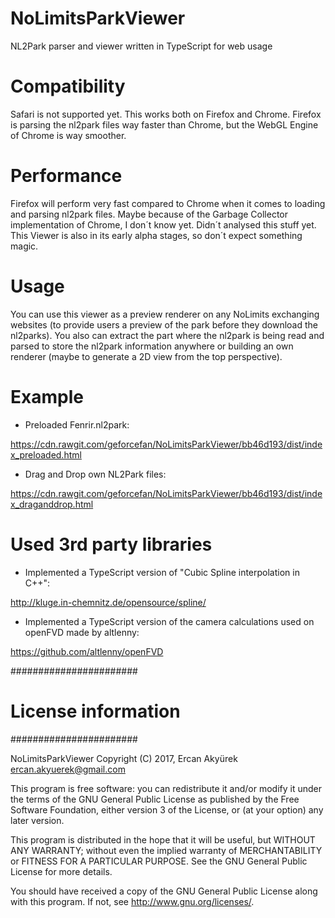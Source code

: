 # NoLimitsParkViewer
NL2Park parser and viewer written in TypeScript for web usage

# Compatibility

Safari is not supported yet. This works both on Firefox and Chrome. Firefox is parsing the nl2park files way faster than Chrome, but the WebGL Engine of Chrome is way smoother.

# Performance

Firefox will perform very fast compared to Chrome when it comes to loading and parsing nl2park files. Maybe because of the Garbage Collector implementation of Chrome, I don´t know yet. Didn´t analysed this stuff yet. This Viewer is also in its early alpha stages, so don´t expect something magic.

# Usage

You can use this viewer as a preview renderer on any NoLimits exchanging websites (to provide users a preview of the park before they download the nl2parks). You also can extract the part where the nl2park is being read and parsed to store the nl2park information anywhere or building an own renderer (maybe to generate a 2D view from the top perspective).

# Example

- Preloaded Fenrir.nl2park:

https://cdn.rawgit.com/geforcefan/NoLimitsParkViewer/bb46d193/dist/index_preloaded.html

- Drag and Drop own NL2Park files:

https://cdn.rawgit.com/geforcefan/NoLimitsParkViewer/bb46d193/dist/index_draganddrop.html

# Used 3rd party libraries

- Implemented a TypeScript version of "Cubic Spline interpolation in C++": 

http://kluge.in-chemnitz.de/opensource/spline/

- Implemented a TypeScript version of the camera calculations used on openFVD made by altlenny: 

https://github.com/altlenny/openFVD


#######################
# License information #
#######################

NoLimitsParkViewer
Copyright (C) 2017, Ercan Akyürek <ercan.akyuerek@gmail.com>

This program is free software: you can redistribute it and/or modify
it under the terms of the GNU General Public License as published by
the Free Software Foundation, either version 3 of the License, or
(at your option) any later version.

This program is distributed in the hope that it will be useful,
but WITHOUT ANY WARRANTY; without even the implied warranty of
MERCHANTABILITY or FITNESS FOR A PARTICULAR PURPOSE.  See the
GNU General Public License for more details.

You should have received a copy of the GNU General Public License
along with this program. If not, see <http://www.gnu.org/licenses/>.
